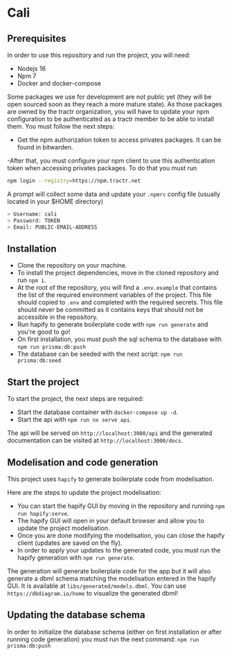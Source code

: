# Cali

## Prerequisites

In order to use this repository and run the project, you will need:

- Nodejs 16
- Npm 7
- Docker and docker-compose

Some packages we use for development are not public yet (they will be open
sourced soon as they reach a more mature state). As those packages are owned by
the tractr organization, you will have to update your npm configuration to be
authenticated as a tractr member to be able to install them. You must follow the
next steps:

- Get the npm authorization token to access privates packages. It can be found
  in bitwarden.

-After that, you must configure your npm client to use this authentication token
when accessing privates packages. To do that you must run

```bash
npm login --registry=https://npm.tractr.net
```

A prompt will collect some data and update your `.npmrc` config file (usually
located in your $HOME directory)

```bash
> Username: cali
> Password: TOKEN
> Email: PUBLIC-EMAIL-ADDRESS
```

## Installation

- Clone the repository on your machine.
- To install the project dependencies, move in the cloned repository and run
  `npm i`.
- At the root of the repository, you will find a `.env.example` that contains
  the list of the required environment variables of the project. This file
  should copied to `.env` and completed with the required secrets. This file
  should never be committed as it contains keys that should not be accessible in
  the repository.
- Run hapify to generate boilerplate code with `npm run generate` and you're
  good to go!
- On first installation, you must push the sql schema to the database with
  `npm run prisma:db:push`
- The database can be seeded with the next script: `npm run prisma:db:seed`

## Start the project

To start the project, the next steps are required:

- Start the database container with `docker-compose up -d`.
- Start the api with `npm run nx serve api`.

The api will be served on `http://localhost:3000/api` and the generated
documentation can be visited at `http://localhost:3000/docs`.

## Modelisation and code generation

This project uses `hapify` to generate boilerplate code from modelisation.

Here are the steps to update the project modelisation:

- You can start the hapify GUI by moving in the repository and running
  `npm run hapify:serve`.
- The hapify GUI will open in your default browser and allow you to update the
  project modelisation.
- Once you are done modifying the modelisation, you can close the hapify client
  (updates are saved on the fly).
- In order to apply your updates to the generated code, you must run the hapify
  generation with `npm run generate`.

The generation will generate boilerplate code for the app but it will also
generate a dbml schema matching the modelisation entered in the hapify GUI. It
is available at `libs/generated/models.dbml`. You can use
`https://dbdiagram.io/home` to visualize the generated dbml!

## Updating the database schema

In order to initialize the database schema (either on first installation or
after running code generation) you must run the next command:
`npm run prisma:db:push`
